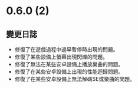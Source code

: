 # 0.6.0 (2)

## 變更日誌

- 修復了在遊戲過程中過早暫停時出現的問題。
- 修復了某些設備上螢幕出現閃爍的問題。
- 修復了無法在某些安卓設備上播放樂曲的問題。
- 修復了在某些安卓設備上出現的性能迴歸問題。
- 修復了在某些安卓設備上無法解碼SE或樂曲的問題。
